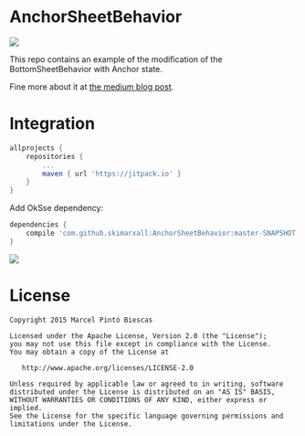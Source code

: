 # AnchorSheetBehavior
[![](https://jitpack.io/v/skimarxall/AnchorSheetBehavior.svg)](https://jitpack.io/#skimarxall/AnchorSheetBehavior)


This repo contains an example of the modification of the BottomSheetBehavior with Anchor state.

Fine more about it at [the medium blog post](https://medium.com/@marxallski/from-bottomsheetbehavior-to-anchorsheetbehavior-262ad7997286#.m02n38t27).

# Integration 

```groovy
allprojects {
    repositories {
        ...
        maven { url 'https://jitpack.io' }
    }
}
```
Add OkSse dependency:
```groovy
dependencies {
    compile 'com.github.skimarxall:AnchorSheetBehavior:master-SNAPSHOT'
}
```

![](anchorsheetbehavior_demo.gif.gif)

License
=======

    Copyright 2015 Marcel Pintó Biescas

    Licensed under the Apache License, Version 2.0 (the "License");
    you may not use this file except in compliance with the License.
    You may obtain a copy of the License at

       http://www.apache.org/licenses/LICENSE-2.0

    Unless required by applicable law or agreed to in writing, software
    distributed under the License is distributed on an "AS IS" BASIS,
    WITHOUT WARRANTIES OR CONDITIONS OF ANY KIND, either express or implied.
    See the License for the specific language governing permissions and
    limitations under the License.

